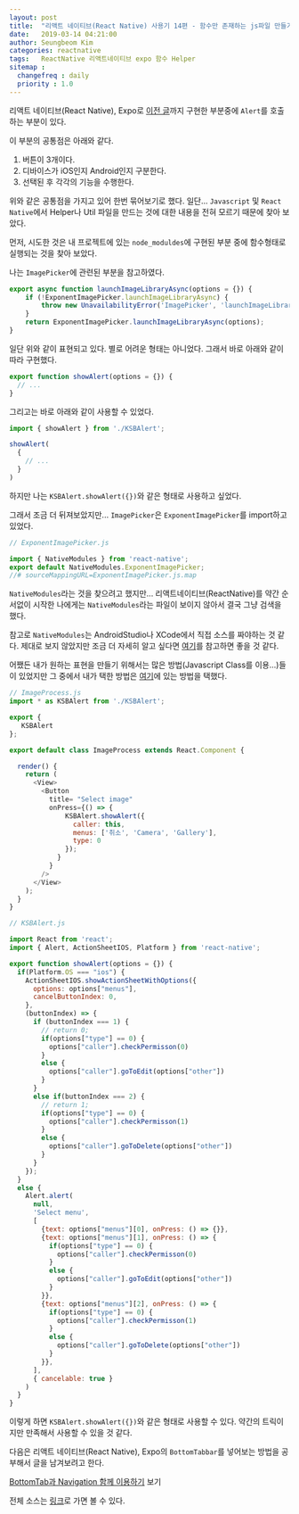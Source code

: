 ```yaml
---
layout: post
title:  "리액트 네이티브(React Native) 사용기 14편 - 함수만 존재하는 js파일 만들기"
date:   2019-03-14 04:21:00
author: Seungbeom Kim
categories: reactnative
tags:	ReactNative 리액트네이티브 expo 함수 Helper
sitemap :
  changefreq : daily
  priority : 1.0
---
```


리액트 네이티브(React Native), Expo로 [이전 글](https://myksb1223.github.io/reactnative/2019/03/13/React-Native-13.html)까지 구현한 부분중에 `Alert`를 호출하는 부분이 있다.

이 부분의 공통점은 아래와 같다.
1. 버튼이 3개이다.
2. 디바이스가 iOS인지 Android인지 구분한다.
3. 선택된 후 각각의 기능을 수행한다.

위와 같은 공통점을 가지고 있어 한번 묶어보기로 했다. 일단... `Javascript` 및 `React Native`에서 Helper나 Util 파일을 만드는 것에 대한 내용을 전혀 모르기 때문에 찾아 보았다.

먼저, 시도한 것은 내 프로젝트에 있는 `node_moduldes`에 구현된 부분 중에 함수형태로 실행되는 것을 찾아 보았다.

나는 `ImagePicker`에 관련된 부분을 참고하였다.

```Javascript
export async function launchImageLibraryAsync(options = {}) {
    if (!ExponentImagePicker.launchImageLibraryAsync) {
        throw new UnavailabilityError('ImagePicker', 'launchImageLibraryAsync');
    }
    return ExponentImagePicker.launchImageLibraryAsync(options);
}
```

일단 위와 같이 표현되고 있다. 별로 어려운 형태는 아니었다. 그래서 바로 아래와 같이 따라 구현했다.

```Javascript
export function showAlert(options = {}) {
  // ...
}
```

그리고는 바로 아래와 같이 사용할 수 있었다.

```Javascript
import { showAlert } from './KSBAlert';

showAlert(
  {
    // ...
  }
)
```

하지만 나는 `KSBAlert.showAlert({})`와 같은 형태로 사용하고 싶었다.

그래서 조금 더 뒤져보았지만... `ImagePicker`은 `ExponentImagePicker`를 import하고 있었다.

```Javascript
// ExponentImagePicker.js

import { NativeModules } from 'react-native';
export default NativeModules.ExponentImagePicker;
//# sourceMappingURL=ExponentImagePicker.js.map
```

 `NativeModules`라는 것을 찾으려고 했지만... 리액트네이티브(ReactNative)를 약간 순서없이 시작한 나에게는 `NativeModules`라는 파일이 보이지 않아서 결국 그냥 검색을 했다.

참고로 `NativeModules`는 AndroidStudio나 XCode에서 직접 소스를 짜야하는 것 같다. 제대로 보지 않았지만 조금 더 자세히 알고 싶다면 [여기](https://shift.infinite.red/native-modules-for-react-native-android-ac05dbda800d)를 참고하면 좋을 것 같다.

어쨌든 내가 원하는 표현을 만들기 위해서는 많은 방법(Javascript Class를 이용...)들이 있었지만 그 중에서 내가 택한 방법은 [여기](https://stackoverflow.com/a/53297804)에 있는 방법을 택했다.

```Javascript
// ImageProcess.js
import * as KSBAlert from './KSBAlert';

export {
   KSBAlert
};

export default class ImageProcess extends React.Component {

  render() {
    return (
      <View>
        <Button
          title= "Select image"
          onPress={() => {
              KSBAlert.showAlert({
                caller: this,
                menus: ['취소', 'Camera', 'Gallery'],
                type: 0
              });
            }
          }
        />
      </View>
    );
  }
}

// KSBAlert.js

import React from 'react';
import { Alert, ActionSheetIOS, Platform } from 'react-native';

export function showAlert(options = {}) {
  if(Platform.OS === "ios") {
    ActionSheetIOS.showActionSheetWithOptions({
      options: options["menus"],
      cancelButtonIndex: 0,
    },
    (buttonIndex) => {
      if (buttonIndex === 1) {
        // return 0;
        if(options["type"] == 0) {
          options["caller"].checkPermisson(0)
        }
        else {
          options["caller"].goToEdit(options["other"])
        }
      }
      else if(buttonIndex === 2) {
        // return 1;
        if(options["type"] == 0) {
          options["caller"].checkPermisson(1)
        }
        else {
          options["caller"].goToDelete(options["other"])
        }
      }
    });
  }
  else {
    Alert.alert(
      null,
      'Select menu',
      [
        {text: options["menus"][0], onPress: () => {}},
        {text: options["menus"][1], onPress: () => {
          if(options["type"] == 0) {
            options["caller"].checkPermisson(0)
          }
          else {
            options["caller"].goToEdit(options["other"])
          }
        }},
        {text: options["menus"][2], onPress: () => {
          if(options["type"] == 0) {
            options["caller"].checkPermisson(1)
          }
          else {
            options["caller"].goToDelete(options["other"])
          }
        }},
      ],
      { cancelable: true }
    )
  }
}
```

이렇게 하면 `KSBAlert.showAlert({})`와 같은 형태로 사용할 수 있다. 약간의 트릭이지만 만족해서 사용할 수 있을 것 같다.

다음은 리액트 네이티브(React Native), Expo의 `BottomTabbar`를 넣어보는 방법을 공부해서 글을 남겨보려고 한다.

[BottomTab과 Navigation 함께 이용하기](https://myksb1223.github.io/reactnative/2019/03/15/React-Native-15.html) 보기

전체 소스는 [링크](https://github.com/myksb1223/ReactNative-instagram-example)로 가면 볼 수 있다.
